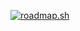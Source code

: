 [![roadmap.sh](https://roadmap.sh/card/wide/64c9ee30c3203c8793244f6d?variant=dark&roadmaps=backend%2Cjavascript%2Cnodejs%2Cdatastructures-and-algorithms)](https://roadmap.sh)
